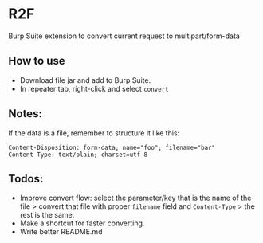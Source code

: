 # R2F
Burp Suite extension to convert current request to multipart/form-data


## How to use
- Download file jar and add to Burp Suite.
- In repeater tab, right-click and select `convert`

## Notes:
If the data is a file, remember to structure it like this:
```http
Content-Disposition: form-data; name="foo"; filename="bar"
Content-Type: text/plain; charset=utf-8
```

## Todos:
- Improve convert flow: select the parameter/key that is the name of the file > convert that file with proper `filename` field and `Content-Type` > the rest is the same.
- Make a shortcut for faster converting.
- Write better README.md